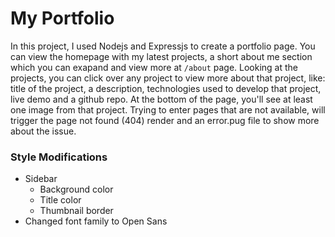 # My Portfolio

In this project, I used Nodejs and Expressjs to create a portfolio page. You can view the homepage with my latest projects, a short about me section which you can exapand and view more at `/about` page. Looking at the projects, you can click over any project to view more about that project, like: title of the project, a description, technologies used to develop that project, live demo and a github repo. At the bottom of the page, you'll see at least one image from that project.
Trying to enter pages that are not available, will trigger the page not found (404) render and an error.pug file to show more about the issue.

### Style Modifications

- Sidebar
  - Background color
  - Title color
  - Thumbnail border
- Changed font family to Open Sans
